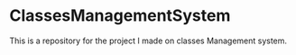 # ClassesManagementSystem
This is a repository for the project I made on classes Management system.
